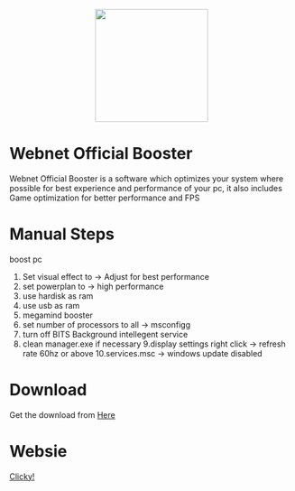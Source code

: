 <p align="center">
<a href="https://imgbb.com/"><img src="https://imgur.com/eh9uJc6.png" widht="200" height="200" border="0"></a>
</p>

# Webnet Official Booster

Webnet Official Booster is a software which optimizes your system where possible for best experience and performance of your pc, it also includes Game optimization for better performance and FPS<br>
# Manual Steps
boost pc
1. Set visual effect to -> Adjust for best performance
2. set powerplan to -> high performance
3. use hardisk as ram
4. use usb as ram
5. megamind booster
6. set number of processors to all -> msconfigg
7. turn off BITS Background intellegent service
8. clean manager.exe if necessary
9.display settings right click -> refresh rate 60hz or above
10.services.msc -> windows update disabled

# Download
Get the download from <a href="https://www.github.com/MEGAMINDMK/Webnet-Official-Booster/releases/download/v1.1/Webnet.Official.Booster.exe">Here</a>

# Websie
<a href="https://web-net.ml">Clicky!</a>
